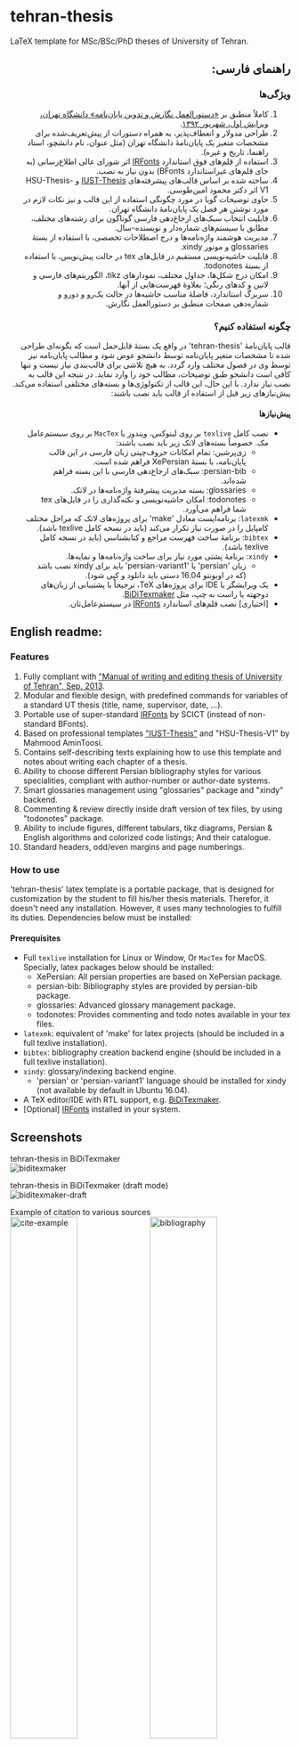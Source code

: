 # tehran-thesis
LaTeX template for MSc/BSc/PhD theses of University of Tehran.
<div dir=rtl>

## راهنمای فارسی:
### ویژگی‌ها
1. کاملاً منطبق بر [«دستورالعمل نگارش و تدوین پایان‌نامه» دانشگاه تهران، ویرایش اول، شهریور ۱۳۹۲][egufa site].
1. طراحی مدولار و انعطاف‌پذیر، به همراه دستورات از پیش‌تعریف‌شده برای مشخصات متغیر یک پایان‌نامهٔ دانشگاه تهران (مثل عنوان، نام دانشچو، استاد راهنما، تاریخ و غیره).
1. ‫استفاده از قلم‌های فوق استاندارد [IRFonts][irfonts] اثر شورای عالی اطلاع‌رسانی (به جای قلم‌های غیراستاندارد BFonts) بدون نیاز به نصب.
1. ‫ساخته شده بر اساس قالب‌های پیشرفته‌های [IUST-Thesis][iust-template] و HSU-Thesis-V1 اثر دکتر محمود امین‌طوسی.
1. حاوی توضیحات گویا در مورد چگونگی استفاده از این قالب و نیز نکات لازم در مورد نوشتن هر فصل یک پایان‌نامهٔ دانشگاه تهران.
1. قابلیت انتخاب سبک‌های ارجاع‌دهی فارسی گوناگون برای رشته‌های مختلف، مطابق با سیستم‌های شماره‌دار و نویسنده-سال.
1. ‫مدیریت هوشمند واژه‌نامه‌ها و درج اصطلاحات تخصصی، با استفاده از بستهٔ glossaries و موتور xindy.
1. ‫قابلیت حاشیه‌نویسی مستقیم در فایل‌های tex در حالت پیش‌نویس، با استفاده از بستهٔ todonotes.
1. امکان درج شکل‌ها، جداول مختلف، نمودارهای tikz، الگوریتم‌های فارسی و لاتین و کدهای رنگی؛ بعلاوهٔ فهرست‌هایی از آنها.
1. سربرگ استاندارد، فاصلهٔ مناسب حاشیه‌ها در حالت یک‌رو و دورو و شماره‌دهی صفحات منطبق بر دستورالعمل نگارش.

### چگونه استفاده کنیم؟
‫قالب پایان‌نامهٔ 'tehran-thesis' در واقع یک بستهٔ قابل‌حمل است که بگونه‌ای طراحی شده تا مشخصات متغیر پایان‌نامه توسط دانشجو عوض شود و مطالب پایان‌نامه نیز توسط وی در فصول مختلف وارد گردد. به هیچ تلاشی برای قالب‌بندی نیاز نیست و تنها کافی است دانشجو طبق توضیحات، مطالب خود را وارد نماید.
در نتیجه این قالب به نصب نیاز ندارد. با این حال، این قالب از تکنولوژی‌ها و بسته‌های مختلفی استفاده می‌کند. پیش‌نیازهای زیر قبل از استفاده از قالب باید نصب باشند:

#### پیش‌نیازها
* ‫نصب کامل `texlive` بر روی لینوکس، ویندوز یا `MacTex` بر روی سیستم‌عامل مک. خصوصاً بسته‌های لاتک زیر باید نصب باشند:
  * زی‌پرشین: تمام امکانات حروف‌چینی زبان فارسی در این قالب پایان‌نامه، با بستهٔ XePersian فراهم شده است.
  * ‫persian-bib: سبک‌های ارجاع‌دهی فارسی با این بسته فراهم شده‌اند.
  * ‫glossaries: بسته مدیریت پیشرفتهٔ واژه‌نامه‌ها در لاتک.
  * ‫todonotes: امکان حاشیه‌نویسی و نکته‌گذاری را در فایل‌های tex شما فراهم می‌آورد.
* ‫`latexmk`: برنامه‌ایست معادل 'make' برای پروژه‌های لاتک که مراحل مختلف کامپایل را در صورت نیاز تکرار می‌کند (باید در نسخه کامل texlive باشد).
* `‫bibtex`: برنامهٔ ساخت فهرست مراجع و کتابشناسی (باید در نسخه کامل texlive باشد).
* ‫`xindy`: برنامهٔ پشتی مورد نیاز برای ساخت واژه‌نامه‌ها و نمایه‌ها.
  * زبان 'persian' یا 'persian-variant1' باید برای xindy نصب باشد (که در اوبونتو 16.04 دستی باید دانلود و کپی شود).
* ‫یک ویرایشگر یا IDE برای پروژه‌های TeX، ترجیحاً با پشتیبانی از زبان‌های دوجهته یا راست به چپ، مثل [BiDiTexmaker][biditexmaker].
* ‫\[اختیاری\] نصب قلم‌های استاندارد [IRFonts] در سیستم‌عامل‌تان.
</div>

## English readme:
### Features
1. Fully compliant with ["Manual of writing and editing thesis of University of Tehran", Sep. 2013][egufa site].
1. Modular and flexible design, with predefined commands for variables of a standard UT thesis (title, name, supervisor, date, ...).
1. Portable use of super-standard [IRFonts][irfonts] by SCICT (instead of non-standard BFonts).
1. Based on professional templates ["IUST-Thesis"][iust-template] and "HSU-Thesis-V1" by Mahmood AminToosi.
1. Contains self-describing texts explaining how to use this template and notes about writing each chapter of a thesis.
1. Ability to choose different Persian bibliography styles for various specialities, compliant with author-number or author-date systems.
1. Smart glossaries management using "glossaries" package and "xindy" backend.
1. Commenting & review directly inside draft version of tex files, by using "todonotes" package.
1. Ability to include figures, different tabulars, tikz diagrams, Persian & English algorithms and colorized code listings; And their catalogue.
1. Standard headers, odd/even margins and page numberings.

### How to use
'tehran-thesis' latex template is a portable package, that is designed for customization by the student to fill his/her thesis materials.
Therefor, it doesn't need any installation. However, it uses many technologies to fulfill its duties. Dependencies below must be installed:

#### Prerequisites
* Full `texlive` installation for Linux or Window, Or `MacTex` for MacOS. Specially, latex packages below should be installed:
  * XePersian: All persian properties are based on XePersian package.
  * persian-bib: Bibliography styles are provided by persian-bib package.
  * glossaries: Advanced glossary management package.
  * todonotes: Provides commenting and todo notes available in your tex files.
*  `latexmk`: equivalent of 'make' for latex projects (should be included in a full texlive installation).
* `bibtex`: bibliography creation backend engine (should be included in a full texlive installation).
* `xindy`: glossary/indexing backend engine.
  * 'persian' or 'persian-variant1' language should be installed for xindy (not available by default in Ubuntu 16.04).
* A TeX editor/IDE with RTL support, e.g. [BiDiTexmaker][biditexmaker].
* \[Optional\] [IRFonts] installed in your system.

## Screenshots
tehran-thesis in BiDiTexmaker  
![biditexmaker](./screenshot/biditexmaker.png "biditexmaker")

tehran-thesis in BiDiTexmaker (draft mode)  
![biditexmaker-draft](./screenshot/biditexmaker-draft.png "biditexmaker-draft")

Example of citation to various sources  
<img src="./screenshot/cite-example.jpg" alt="cite-example" width="49%"/> <img src="./screenshot/bibliography.jpg" alt="bibliography" width="49%"/>

Glossary and index  
<img src="./screenshot/fa2en-glossary.jpg" alt="fa2en-glossary" width="49%"/> <img src="./screenshot/index.jpg" alt="index" width="49%"/>

Colorized codes and todo notes (in draft version)  
<img src="./screenshot/algs-codes.jpg" alt="colorized codes" width="49%"/> <img src="./screenshot/todos.jpg" alt="todo notes" width="49%"/>

More screenshots are available in 'screenshot' folder.

[egufa site]: http://egufa.ut.ac.ir/%D8%B1%D9%88%DB%8C%D9%87%E2%80%8C%D9%87%D8%A7-%D9%88-%D9%81%D8%B1%D9%85%E2%80%8C%D9%87%D8%A7/%DA%A9%D8%A7%D8%B1%D8%B4%D9%86%D8%A7%D8%B3%DB%8C-%D8%A7%D8%B1%D8%B4%D8%AF/417-%D8%AF%D8%B3%D8%AA%D9%88%D8%B1%D8%A7%D9%84%D8%B9%D9%85%D9%84-%D9%86%DA%AF%D8%A7%D8%B1%D8%B4-%D9%88-%D8%AA%D8%AF%D9%88%DB%8C%D9%86-%D9%BE%D8%A7%DB%8C%D8%A7%D9%86-%D9%86%D8%A7%D9%85%D9%87-%D8%AF%D8%A7%D9%86%D8%B4%D8%AC%D9%88%DB%8C%D8%A7%D9%86-%D9%85%D9%82%D8%B7%D8%B9-%DA%A9%D8%A7%D8%B1%D8%B4%D9%86%D8%A7%D8%B3%DB%8C-%D8%A7%D8%B1%D8%B4%D8%AF-%D9%88-%D8%AF%DA%A9%D8%AA%D8%B1%DB%8C

[irfonts]: https://earmin.com/scict-standard-persian-fonts/

[iust-template]: http://www.parsilatex.com/joomla/index.php/remository/Thesis_Templates/%D8%A7%D8%B3%D8%AA%DB%8C%D9%84-%D9%84%D8%A7%D8%AA%DA%A9-%D8%A8%D8%B1%D8%A7%DB%8C-%D9%BE%D8%A7%DB%8C%D8%A7%D9%86%E2%80%8C%D9%86%D8%A7%D9%85%D9%87%E2%80%8C%D9%87%D8%A7%DB%8C-%DA%A9%D8%A7%D8%B1%D8%B4%D9%86%D8%A7%D8%B3%DB%8C-%D8%AA%D8%A7-%D8%AF%DA%A9%D8%AA%D8%B1%D8%A7%DB%8C-%D8%AF%D8%A7%D9%86%D8%B4%DA%AF%D8%A7%D9%87-%D8%B9%D9%84%D9%85-%D9%88-%D8%B5%D9%86%D8%B9%D8%AA-%D8%A7%DB%8C%D8%B1%D8%A7%D9%86/

[biditexmaker]: https://bitbucket.org/srazi/biditexmaker3/downloads/